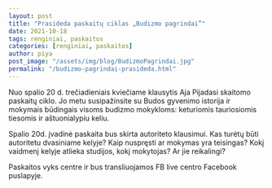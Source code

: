 ```yaml
---
layout: post
title: "Prasideda paskaitų ciklas „Budizmo pagrindai”"
date: 2021-10-18 
tags: renginiai, paskaitos
categories: [renginiai, paskaitos]
author: piya
post_image: "/assets/img/blog/BudizmoPagrindai.jpg"
permalink: "/budizmo-pagrindai-prasideda.html"
---
```

Nuo spalio 20 d. trečiadieniais kviečiame klausytis Aja Pijadasi skaitomo paskaitų ciklo. Jo metu susipažinsite su Budos gyvenimo istorija ir mokymais būdingais visoms budizmo mokykloms: keturiomis tauriosiomis tiesomis ir aštuonialypiu keliu.

Spalio 20d. įvadinė paskaita bus skirta autoriteto klausimui. Kas turėtų būti autoritetu dvasiniame kelyje? Kaip nuspręsti ar mokymas yra teisingas? Kokį vaidmenį kelyje atlieka studijos, kokį mokytojas? Ar jie reikalingi?

Paskaitos vyks centre ir bus transliuojamos FB live centro Facebook puslapyje.


